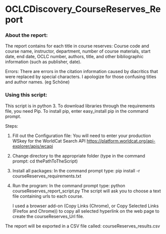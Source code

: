 # OCLCDiscovery_CourseReserves_Report

 ### About the report:
The report contains for each title in course reserves:
    Course code and course name, instructor, department, number of course materials, 
    start date, end date, OCLC number, authors, title, and other bibliographic information (such as publisher, date).
    
Errors:
  There are errors in the citation information caused by diacritics that were replaced by special characters. I apologize for those confusing     titles and author names.
  (eg Scho&#x308;ne)
  
 ### Using this script:
 
This script is in python 3. To download libraries through the requirements file, you need Pip. To install pip, enter easy_install pip in the command prompt.

Steps:
 1) Fill out the Configuration file:
    You will need to enter your production WSkey for the WorldCat Search API https://platform.worldcat.org/api-explorer/apis/wcapi

 2) Change directory to the appropriate folder (type in the command prompt: cd thePathToTheScript)

 3) Install all packages:
    In the command prompt type: pip install -r courseReserves_requirements.txt

 4) Run the program:
    In the command prompt type: python courseReserves_report_script.py
    The script will ask you to choose a text file containing urls to each course.
    
    I used a browser add-on (Copy Links (Chrome), or Copy Selected Links (Firefox and Chrome)) to copy all selected hyperlink on the web page       to create the courseReserves_Url file.
    
The report will be exported in a CSV file called: courseReserves_results.csv


  
